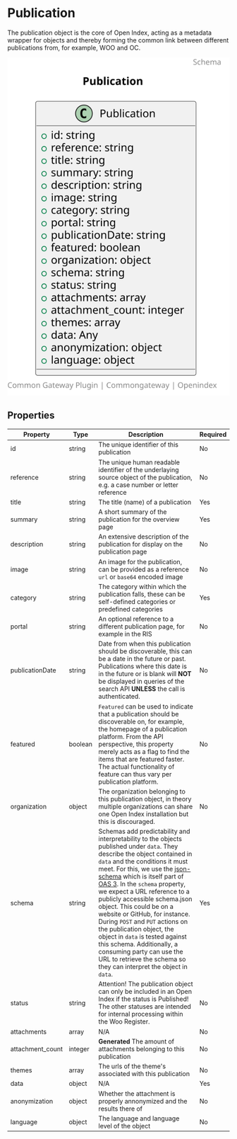 # Publication

The publication object is the core of Open Index, acting as a metadata wrapper for objects and thereby forming the common link between different publications from, for example, WOO and OC.

![Class Diagram](https://github.com/CommonGateway/OpenIndex/blob/update-schemas/docs/schema/Publication.svg)

## Properties

| Property | Type | Description | Required |
|----------|------|-------------|----------|
| id | string | The unique identifier of this publication | No |
| reference | string | The unique human readable identifier of the underlaying source object of the publication, e.g. a case number or letter reference | No |
| title | string | The title (name) of a publication | Yes |
| summary | string | A short summary of the publication for the overview page | Yes |
| description | string | An extensive description of the publication for display on the publication page | No |
| image | string | An image for the publication, can be provided as a reference `url` or `base64` encoded image | No |
| category | string | The category within which the publication falls, these can be self-defined categories or predefined categories | Yes |
| portal | string | An optional reference to a different publication page, for example in the RIS | No |
| publicationDate | string | Date from when this publication should be discoverable, this can be a date in the future or past. Publications where this date is in the future or is blank will **NOT** be displayed in queries of the search API **UNLESS** the call is authenticated. | No |
| featured | boolean | `Featured` can be used to indicate that a publication should be discoverable on, for example, the homepage of a publication platform. From the API perspective, this property merely acts as a flag to find the items that are featured faster. The actual functionality of feature can thus vary per publication platform. | No |
| organization | object | The organization belonging to this publication object, in theory multiple organizations can share one Open Index installation but this is discouraged. | No |
| schema | string | Schemas add predictability and interpretability to the objects published under `data`. They describe the object contained in `data` and the conditions it must meet. For this, we use the [json-schema](https://json-schema.org/) which is itself part of [OAS 3](https://swagger.io/specification/). In the `schema` property, we expect a URL reference to a publicly accessible schema.json object. This could be on a website or GitHub, for instance. During `POST` and `PUT` actions on the publication object, the object in `data` is tested against this schema. Additionally, a consuming party can use the URL to retrieve the schema so they can interpret the object in `data`. | Yes |
| status | string | Attention! The publication object can only be included in an Open Index if the status is Published! The other statuses are intended for internal processing within the Woo Register. | No |
| attachments | array | N/A | No |
| attachment_count | integer | **Generated** The amount of attachments belonging to this publication | No |
| themes | array | The urls of the theme's associated with this publication | No |
| data | object | N/A | Yes |
| anonymization | object | Whether the attachment is properly annonymized and the results there of | No |
| language | object | The language and language level of the object | No |
